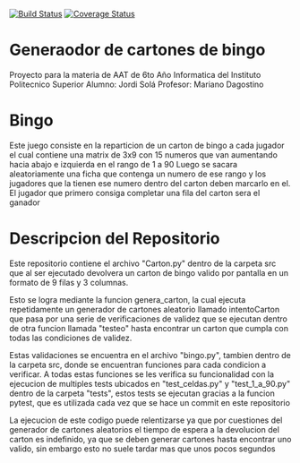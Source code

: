 [![Build Status](https://travis-ci.org/Jordis2311/Bingo.svg?branch=master)](https://travis-ci.org/Jordis2311/Bingo)
[![Coverage Status](https://coveralls.io/repos/github/Jordis2311/Bingo/badge.svg)](https://coveralls.io/github/Jordis2311/Bingo)

# Generaodor de cartones de bingo
Proyecto para la materia de AAT de 6to Año Informatica del Instituto Politecnico Superior
Alumno: Jordi Solá
Profesor: Mariano Dagostino

# Bingo
Este juego consiste en la reparticion de un carton de bingo a cada jugador el cual contiene una matrix de 3x9 con 15 numeros que van aumentando hacia abajo e izquierda en el rango de 1 a 90
Luego se sacara aleatoriamente una ficha que contenga un numero de ese rango y los jugadores que la tienen ese numero dentro del carton deben marcarlo en el.
El jugador que primero consiga completar una fila del carton sera el ganador

# Descripcion del Repositorio

Este repositorio contiene el archivo "Carton.py" dentro de la carpeta src que al ser ejecutado devolvera un carton de bingo valido por pantalla en un formato de 9 filas y 3 columnas.

Esto se logra mediante la funcion genera_carton, la cual ejecuta repetidamente un generador de cartones aleatorio llamado intentoCarton que pasa por una serie de verificaciones de validez que se ejecutan dentro de otra funcion llamada "testeo" hasta encontrar un carton que cumpla con todas las condiciones de validez.

Estas validaciones se encuentra en el archivo "bingo.py", tambien dentro de la carpeta src, donde se encuentran funciones para cada condicion a verificar. A todas estas funciones se les verifica su funcionalidad con la ejecucion de multiples tests ubicados en "test_celdas.py" y "test_1_a_90.py" dentro de la carpeta "tests", estos tests se ejecutan gracias a la funcion pytest, que es utilizada cada vez que se hace un commit en este repositorio

La ejecucion de este codigo puede relentizarse ya que por cuestiones del generador de cartones aleatorios el tiempo de espera a la devolucion del carton es indefinido, ya que se deben generar cartones hasta encontrar uno valido, sin embargo esto no suele tardar mas que unos pocos segundos
